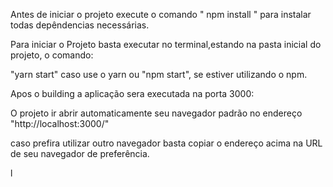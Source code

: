 Antes de iniciar o projeto execute o comando " npm install " para instalar todas depêndencias necessárias.

Para iniciar o Projeto basta executar no terminal,estando na pasta inicial do projeto, o comando:

"yarn start" caso use o yarn ou "npm start", se estiver utilizando o npm.

Apos o building a aplicação sera executada na porta 3000:

O projeto ir abrir automaticamente seu navegador padrão no endereço "http://localhost:3000/"

caso prefira utilizar outro navegador basta copiar o endereço acima na URL de seu navegador de preferência.



l

